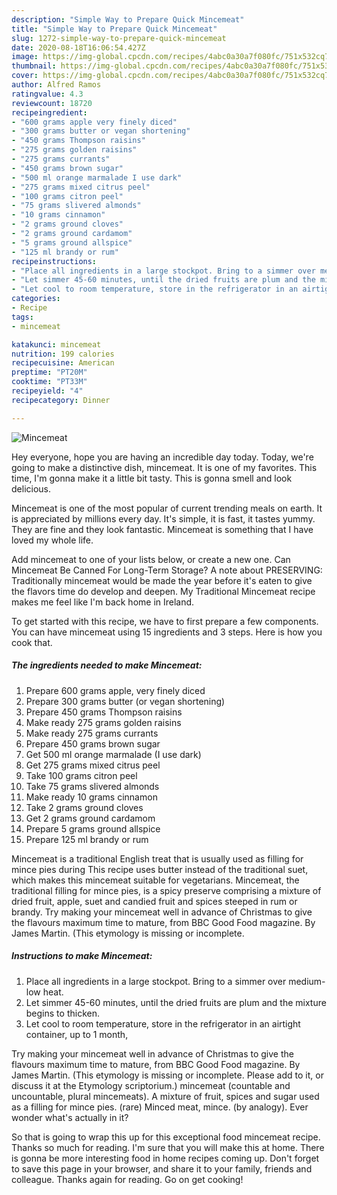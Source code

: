 ```yaml
---
description: "Simple Way to Prepare Quick Mincemeat"
title: "Simple Way to Prepare Quick Mincemeat"
slug: 1272-simple-way-to-prepare-quick-mincemeat
date: 2020-08-18T16:06:54.427Z
image: https://img-global.cpcdn.com/recipes/4abc0a30a7f080fc/751x532cq70/mincemeat-recipe-main-photo.jpg
thumbnail: https://img-global.cpcdn.com/recipes/4abc0a30a7f080fc/751x532cq70/mincemeat-recipe-main-photo.jpg
cover: https://img-global.cpcdn.com/recipes/4abc0a30a7f080fc/751x532cq70/mincemeat-recipe-main-photo.jpg
author: Alfred Ramos
ratingvalue: 4.3
reviewcount: 18720
recipeingredient:
- "600 grams apple very finely diced"
- "300 grams butter or vegan shortening"
- "450 grams Thompson raisins"
- "275 grams golden raisins"
- "275 grams currants"
- "450 grams brown sugar"
- "500 ml orange marmalade I use dark"
- "275 grams mixed citrus peel"
- "100 grams citron peel"
- "75 grams slivered almonds"
- "10 grams cinnamon"
- "2 grams ground cloves"
- "2 grams ground cardamom"
- "5 grams ground allspice"
- "125 ml brandy or rum"
recipeinstructions:
- "Place all ingredients in a large stockpot. Bring to a simmer over medium-low heat."
- "Let simmer 45-60 minutes, until the dried fruits are plum and the mixture begins to thicken."
- "Let cool to room temperature, store in the refrigerator in an airtight container, up to 1 month,"
categories:
- Recipe
tags:
- mincemeat

katakunci: mincemeat 
nutrition: 199 calories
recipecuisine: American
preptime: "PT20M"
cooktime: "PT33M"
recipeyield: "4"
recipecategory: Dinner

---
```



![Mincemeat](https://img-global.cpcdn.com/recipes/4abc0a30a7f080fc/751x532cq70/mincemeat-recipe-main-photo.jpg)

Hey everyone, hope you are having an incredible day today. Today, we're going to make a distinctive dish, mincemeat. It is one of my favorites. This time, I'm gonna make it a little bit tasty. This is gonna smell and look delicious.

Mincemeat is one of the most popular of current trending meals on earth. It is appreciated by millions every day. It's simple, it is fast, it tastes yummy. They are fine and they look fantastic. Mincemeat is something that I have loved my whole life.

Add mincemeat to one of your lists below, or create a new one. Can Mincemeat Be Canned For Long-Term Storage? A note about PRESERVING: Traditionally mincemeat would be made the year before it&#39;s eaten to give the flavors time do develop and deepen. My Traditional Mincemeat recipe makes me feel like I&#39;m back home in Ireland.


To get started with this recipe, we have to first prepare a few components. You can have mincemeat using 15 ingredients and 3 steps. Here is how you cook that.

<!--inarticleads1-->

##### The ingredients needed to make Mincemeat:

1. Prepare 600 grams apple, very finely diced
1. Prepare 300 grams butter (or vegan shortening)
1. Prepare 450 grams Thompson raisins
1. Make ready 275 grams golden raisins
1. Make ready 275 grams currants
1. Prepare 450 grams brown sugar
1. Get 500 ml orange marmalade (I use dark)
1. Get 275 grams mixed citrus peel
1. Take 100 grams citron peel
1. Take 75 grams slivered almonds
1. Make ready 10 grams cinnamon
1. Take 2 grams ground cloves
1. Get 2 grams ground cardamom
1. Prepare 5 grams ground allspice
1. Prepare 125 ml brandy or rum


Mincemeat is a traditional English treat that is usually used as filling for mince pies during This recipe uses butter instead of the traditional suet, which makes this mincemeat suitable for vegetarians. Mincemeat, the traditional filling for mince pies, is a spicy preserve comprising a mixture of dried fruit, apple, suet and candied fruit and spices steeped in rum or brandy. Try making your mincemeat well in advance of Christmas to give the flavours maximum time to mature, from BBC Good Food magazine. By James Martin. (This etymology is missing or incomplete. 

<!--inarticleads2-->

##### Instructions to make Mincemeat:

1. Place all ingredients in a large stockpot. Bring to a simmer over medium-low heat.
1. Let simmer 45-60 minutes, until the dried fruits are plum and the mixture begins to thicken.
1. Let cool to room temperature, store in the refrigerator in an airtight container, up to 1 month,


Try making your mincemeat well in advance of Christmas to give the flavours maximum time to mature, from BBC Good Food magazine. By James Martin. (This etymology is missing or incomplete. Please add to it, or discuss it at the Etymology scriptorium.) mincemeat (countable and uncountable, plural mincemeats). A mixture of fruit, spices and sugar used as a filling for mince pies. (rare) Minced meat, mince. (by analogy). Ever wonder what&#39;s actually in it? 

So that is going to wrap this up for this exceptional food mincemeat recipe. Thanks so much for reading. I'm sure that you will make this at home. There is gonna be more interesting food in home recipes coming up. Don't forget to save this page in your browser, and share it to your family, friends and colleague. Thanks again for reading. Go on get cooking!
